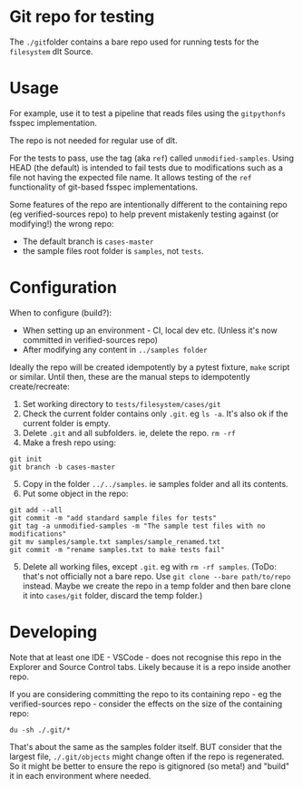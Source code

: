# Git repo for testing

The `./git`folder contains a bare repo used for running tests for the `filesystem` dlt Source. 

# Usage

For example, use it to test a pipeline that reads files using the `gitpythonfs` fsspec implementation.

The repo is not needed for regular use of dlt.

For the tests to pass, use the tag (aka `ref`) called `unmodified-samples`.  Using HEAD (the default) is intended to fail tests due to modifications such as a file not having the expected file name.  It allows testing of the `ref` functionality of git-based fsspec implementations.

Some features of the repo are intentionally different to the containing repo (eg verified-sources repo) to help prevent mistakenly testing against (or modifying!) the wrong repo:

- The default branch is `cases-master`
- the sample files root folder is `samples`, not `tests`.

# Configuration

When to configure (build?):
- When setting up an environment - CI, local dev etc. (Unless it's now committed in verified-sources repo)
- After modifying any content in `../samples folder`

Ideally the repo will be created idempotently by a pytest fixture, `make` script or similar.  Until then, these are the manual steps to idempotently create/recreate:

1. Set working directory to `tests/filesystem/cases/git`
2. Check the current folder contains only `.git`. eg `ls -a`. It's also ok if
the current folder is empty.
3. Delete `.git` and all subfolders. ie, delete the repo.  `rm -rf`
4. Make a fresh repo using:

```
git init
git branch -b cases-master
```

5. Copy in the folder `../../samples`. ie samples folder and all its contents.
6. Put some object in the repo:

```
git add --all
git commit -m "add standard sample files for tests"
git tag -a unmodified-samples -m "The sample test files with no modifications"
git mv samples/sample.txt samples/sample_renamed.txt
git commit -m "rename samples.txt to make tests fail"
```

5. Delete all working files, except `.git`. eg with `rm -rf samples`. (ToDo: that's not officially not a bare repo. Use `git clone --bare path/to/repo` instead. Maybe we create the repo in a temp folder and then bare clone it into `cases/git` folder, discard the temp folder.)

# Developing

Note that at least one IDE - VSCode - does not recognise this repo in the Explorer and Source Control tabs. Likely because it is a repo inside another repo.

If you are considering committing the repo to its containing repo - eg the verified-sources repo -  consider the effects on the size of the containing repo:

`du -sh ./.git/*`

That's about the same as the samples folder itself. BUT consider that the largest file, `./.git/objects` might change often if the repo is regenerated. So it might be better to ensure the repo is gitignored (so meta!) and "build" it in each environment where needed.

